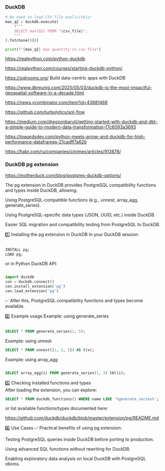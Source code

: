 ### DuckDB
```python
# No need to load CSV file explicitely!
max_q2 = duckdb.execute(
    f"""
    SELECT max(Q2) FROM "{csv_file}";
    """
).fetchone()[0]

print(f"{max_q2} max quantity in csv file")
```

https://realpython.com/python-duckdb

https://realpython.com/courses/starting-duckdb-python/

https://sqlrooms.org/ Build data-centric apps with DuckDB

https://www.dbreunig.com/2025/05/03/duckdb-is-the-most-impactful-geospatial-software-in-a-decade.html

https://news.ycombinator.com/item?id=43881468

https://github.com/turbolytics/sql-flow

https://medium.com/@egzonbaruti/getting-started-with-duckdb-and-dbt-a-simple-guide-to-modern-data-transformation-f7c6093a3693

https://towardsdev.com/python-meets-arrow-and-duckdb-for-high-performance-dataframes-21cadff7a62b

https://habr.com/ru/companies/cinimex/articles/913878/

###   DuckDB pg extension

<https://motherduck.com/blog/postgres-duckdb-options/>

The pg extension in DuckDB provides PostgreSQL compatibility functions and types inside DuckDB, allowing:

Using PostgreSQL-compatible functions (e.g., unnest, array_agg, generate_series).

Using PostgreSQL-specific data types (JSON, UUID, etc.) inside DuckDB.

Easier SQL migration and compatibility testing from PostgreSQL to DuckDB.

1️⃣ Installing the pg extension in DuckDB
In your DuckDB session:

```sql

INSTALL pg;
LOAD pg;
```
or in Python DuckDB API:

```python

import duckdb
con = duckdb.connect()
con.install_extension('pg')
con.load_extension('pg')
```
✅ After this, PostgreSQL compatibility functions and types become available.

2️⃣ Example usage
Example: using generate_series
```sql

SELECT * FROM generate_series(1, 5);
```
Example: using unnest
```sql
SELECT * FROM unnest([1, 2, 3]) AS t(x);
```
Example: using array_agg
```sql

SELECT array_agg(i) FROM generate_series(1, 3) tbl(i);
```
3️⃣ Checking installed functions and types  
After loading the extension, you can explore:

```sql
SELECT * FROM duckdb_functions() WHERE name LIKE '%generate_series%';
```
or list available functions/types documented here:

<https://github.com/duckdb/duckdb/blob/master/extension/pg/README.md>


4️⃣ Use Cases
✅ Practical benefits of using pg extension:

Testing PostgreSQL queries inside DuckDB before porting to production.

Using advanced SQL functions without rewriting for DuckDB.

Enabling exploratory data analysis on local DuckDB with PostgreSQL idioms.

